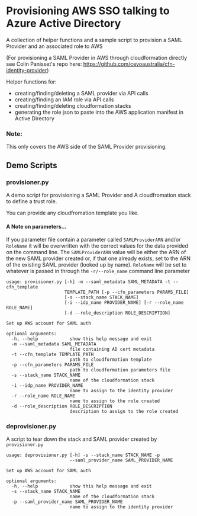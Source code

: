 # Provisioning AWS SSO talking to Azure Active Directory
A collection of helper functions and a sample script to provision a SAML Provider and an associated role to AWS

(For provisioning a SAML Provider in AWS through cloudformation directly see Colin Panisset's repo here: <https://github.com/cevoaustralia/cfn-identity-provider>)

 Helper functions for: 
- creating/finding/deleting a SAML provider via API calls
- creating/finding an IAM role via API calls
- creating/finding/deleting cloudformation stacks
- generating the role json to paste into the AWS application manifest in Active Directory

### Note: 
This only covers the AWS side of the SAML Provider provisioning. 

## Demo Scripts 

### provisioner.py
A demo script for provisioning a SAML Provider and A cloudfromation stack to define a trust role.

You can provide any cloudfromation template you like. 

#### A Note on parameters... 
If you parameter file contain a parameter called `SAMLProviderARN` and/or `RoleName` it will be overwritten with the correct values
for the data provided on the command line. The `SAMLProviderARN` value will be either the ARN of the new SAML provider created or,
if that one already exists, set to the ARN of the existing SAML provider (looked up by name). `RoleName` will be set to whatever is
passed in through the `-r/--role_name` command line parameter 

```
usage: provisioner.py [-h] -m --saml_metadata SAML_METADATA -t --cfn_template
                      TEMPLATE_PATH [-p --cfn_parameters PARAMS_FILE]
                      [-s --stack_name STACK_NAME]
                      [-i --idp_name PROVIDER_NAME] [-r --role_name ROLE_NAME]
                      [-d --role_description ROLE_DESCRIPTION]

Set up AWS account for SAML auth

optional arguments:
  -h, --help            show this help message and exit
  -m --saml_metadata SAML_METADATA
                        file containing AD cert metadata
  -t --cfn_template TEMPLATE_PATH
                        path to cloudformation template
  -p --cfn_parameters PARAMS_FILE
                        path to cloudformation parameters file
  -s --stack_name STACK_NAME
                        name of the cloudformation stack
  -i --idp_name PROVIDER_NAME
                        name to assign to the identity provider
  -r --role_name ROLE_NAME
                        name to assign to the role created
  -d --role_description ROLE_DESCRIPTION
                        description to assign to the role created
```

### deprovisioner.py
A script to tear down the stack and SAML provider created by `provisioner.py`

```
usage: deprovisioner.py [-h] -s --stack_name STACK_NAME -p
                        --saml_provider_name SAML_PROVIDER_NAME

Set up AWS account for SAML auth

optional arguments:
  -h, --help            show this help message and exit
  -s --stack_name STACK_NAME
                        name of the cloudformation stack
  -p --saml_provider_name SAML_PROVIDER_NAME
                        name to assign to the identity provider
```
